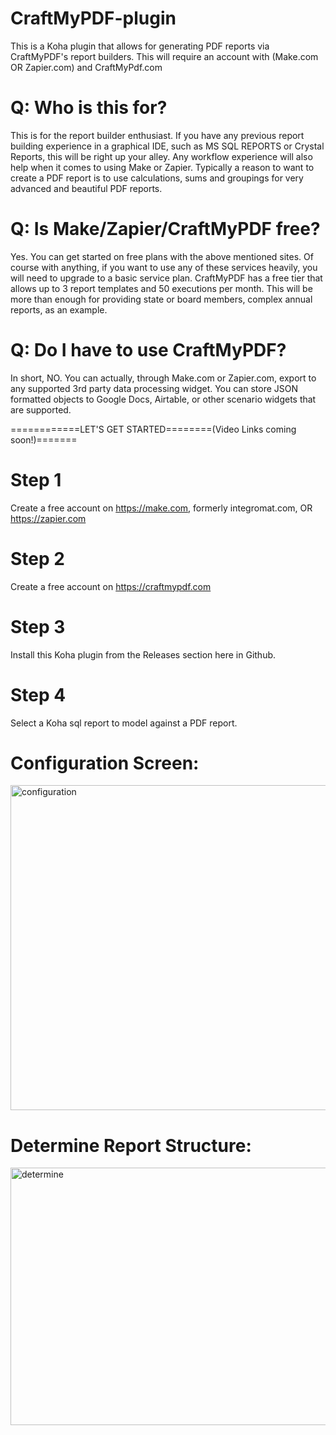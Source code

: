 # CraftMyPDF-plugin
This is a Koha plugin that allows for generating PDF reports via CraftMyPDF's report builders. This will require an account with (Make.com OR Zapier.com) and CraftMyPdf.com

# Q: Who is this for?
This is for the report builder enthusiast.  If you have any previous report building experience in a graphical IDE, such as MS SQL REPORTS or Crystal Reports, this will be right up your alley.  Any workflow experience will also help when it comes to using Make or Zapier. Typically a reason to want to create a PDF report is to use calculations, sums and groupings for very advanced and beautiful PDF reports.

# Q: Is Make/Zapier/CraftMyPDF free?
Yes.  You can get started on free plans with the above mentioned sites. Of course with anything, if you want to use any of these services heavily, you will need to upgrade to a basic service plan.  CraftMyPDF has a free tier that allows up to 3 report templates and 50 executions per month.  This will be more than enough for providing state or board members, complex annual reports, as an example.

# Q: Do I have to use CraftMyPDF?
In short, NO.  You can actually, through Make.com or Zapier.com, export to any supported 3rd party data processing widget. You can store JSON formatted objects to Google Docs, Airtable, or other scenario widgets that are supported.

============LET'S GET STARTED========(Video Links coming soon!)=======

# Step 1 
Create a free account on https://make.com, formerly integromat.com, OR https://zapier.com
# Step 2 
Create a free account on https://craftmypdf.com
# Step 3 
Install this Koha plugin from the Releases section here in Github.
# Step 4 
Select a Koha sql report to model against a PDF report.

# Configuration Screen:
<img width="1630" height="520" alt="configuration" src="https://github.com/user-attachments/assets/36d82657-bd2c-4017-8965-e28f18544cdc" />

# Determine Report Structure:
<img width="897" height="412" alt="determine" src="https://github.com/user-attachments/assets/52560d9d-8ee6-4e06-ab37-9122235c3534" />



